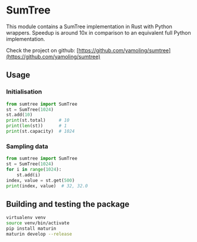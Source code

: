 # SumTree
This module contains a SumTree implementation in Rust with Python wrappers.
Speedup is around 10x in comparison to an equivalent full Python implementation.

Check the project on github: [https://github.com/yamoling/sumtree](https://github.com/yamoling/sumtree)

## Usage
### Initialisation
```python
from sumtree import SumTree
st = SumTree(1024)
st.add(10)
print(st.total)     # 10
print(len(st))      # 1
print(st.capacity)  # 1024
```

### Sampling data
```python
from sumtree import SumTree
st = SumTree(1024)
for i in range(1024):
    st.add(i)
index, value = st.get(500)
print(index, value)  # 32, 32.0
```


## Building and testing the package
```bash
virtualenv venv
source venv/bin/activate
pip install maturin
maturin develop --release
```